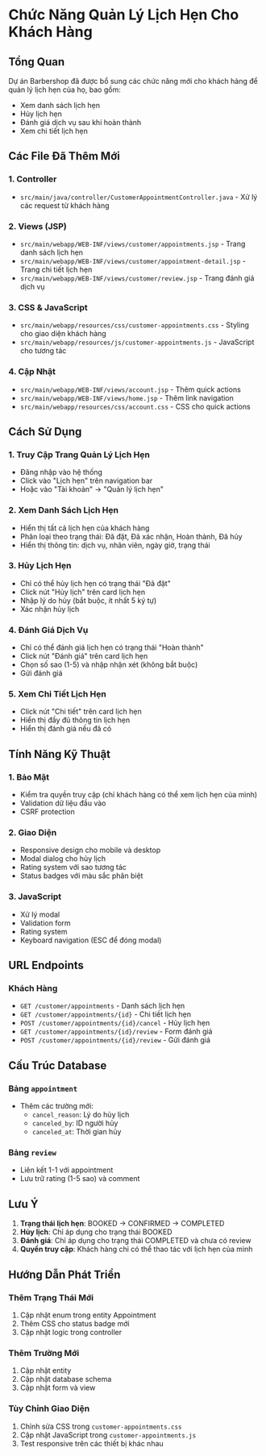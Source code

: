 # Chức Năng Quản Lý Lịch Hẹn Cho Khách Hàng

## Tổng Quan
Dự án Barbershop đã được bổ sung các chức năng mới cho khách hàng để quản lý lịch hẹn của họ, bao gồm:
- Xem danh sách lịch hẹn
- Hủy lịch hẹn
- Đánh giá dịch vụ sau khi hoàn thành
- Xem chi tiết lịch hẹn

## Các File Đã Thêm Mới

### 1. Controller
- `src/main/java/controller/CustomerAppointmentController.java` - Xử lý các request từ khách hàng

### 2. Views (JSP)
- `src/main/webapp/WEB-INF/views/customer/appointments.jsp` - Trang danh sách lịch hẹn
- `src/main/webapp/WEB-INF/views/customer/appointment-detail.jsp` - Trang chi tiết lịch hẹn
- `src/main/webapp/WEB-INF/views/customer/review.jsp` - Trang đánh giá dịch vụ

### 3. CSS & JavaScript
- `src/main/webapp/resources/css/customer-appointments.css` - Styling cho giao diện khách hàng
- `src/main/webapp/resources/js/customer-appointments.js` - JavaScript cho tương tác

### 4. Cập Nhật
- `src/main/webapp/WEB-INF/views/account.jsp` - Thêm quick actions
- `src/main/webapp/WEB-INF/views/home.jsp` - Thêm link navigation
- `src/main/webapp/resources/css/account.css` - CSS cho quick actions

## Cách Sử Dụng

### 1. Truy Cập Trang Quản Lý Lịch Hẹn
- Đăng nhập vào hệ thống
- Click vào "Lịch hẹn" trên navigation bar
- Hoặc vào "Tài khoản" → "Quản lý lịch hẹn"

### 2. Xem Danh Sách Lịch Hẹn
- Hiển thị tất cả lịch hẹn của khách hàng
- Phân loại theo trạng thái: Đã đặt, Đã xác nhận, Hoàn thành, Đã hủy
- Hiển thị thông tin: dịch vụ, nhân viên, ngày giờ, trạng thái

### 3. Hủy Lịch Hẹn
- Chỉ có thể hủy lịch hẹn có trạng thái "Đã đặt"
- Click nút "Hủy lịch" trên card lịch hẹn
- Nhập lý do hủy (bắt buộc, ít nhất 5 ký tự)
- Xác nhận hủy lịch

### 4. Đánh Giá Dịch Vụ
- Chỉ có thể đánh giá lịch hẹn có trạng thái "Hoàn thành"
- Click nút "Đánh giá" trên card lịch hẹn
- Chọn số sao (1-5) và nhập nhận xét (không bắt buộc)
- Gửi đánh giá

### 5. Xem Chi Tiết Lịch Hẹn
- Click nút "Chi tiết" trên card lịch hẹn
- Hiển thị đầy đủ thông tin lịch hẹn
- Hiển thị đánh giá nếu đã có

## Tính Năng Kỹ Thuật

### 1. Bảo Mật
- Kiểm tra quyền truy cập (chỉ khách hàng có thể xem lịch hẹn của mình)
- Validation dữ liệu đầu vào
- CSRF protection

### 2. Giao Diện
- Responsive design cho mobile và desktop
- Modal dialog cho hủy lịch
- Rating system với sao tương tác
- Status badges với màu sắc phân biệt

### 3. JavaScript
- Xử lý modal
- Validation form
- Rating system
- Keyboard navigation (ESC để đóng modal)

## URL Endpoints

### Khách Hàng
- `GET /customer/appointments` - Danh sách lịch hẹn
- `GET /customer/appointments/{id}` - Chi tiết lịch hẹn
- `POST /customer/appointments/{id}/cancel` - Hủy lịch hẹn
- `GET /customer/appointments/{id}/review` - Form đánh giá
- `POST /customer/appointments/{id}/review` - Gửi đánh giá

## Cấu Trúc Database

### Bảng `appointment`
- Thêm các trường mới:
  - `cancel_reason`: Lý do hủy lịch
  - `canceled_by`: ID người hủy
  - `canceled_at`: Thời gian hủy

### Bảng `review`
- Liên kết 1-1 với appointment
- Lưu trữ rating (1-5 sao) và comment

## Lưu Ý

1. **Trạng thái lịch hẹn**: BOOKED → CONFIRMED → COMPLETED
2. **Hủy lịch**: Chỉ áp dụng cho trạng thái BOOKED
3. **Đánh giá**: Chỉ áp dụng cho trạng thái COMPLETED và chưa có review
4. **Quyền truy cập**: Khách hàng chỉ có thể thao tác với lịch hẹn của mình

## Hướng Dẫn Phát Triển

### Thêm Trạng Thái Mới
1. Cập nhật enum trong entity Appointment
2. Thêm CSS cho status badge mới
3. Cập nhật logic trong controller

### Thêm Trường Mới
1. Cập nhật entity
2. Cập nhật database schema
3. Cập nhật form và view

### Tùy Chỉnh Giao Diện
1. Chỉnh sửa CSS trong `customer-appointments.css`
2. Cập nhật JavaScript trong `customer-appointments.js`
3. Test responsive trên các thiết bị khác nhau
